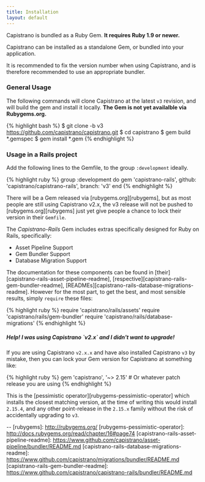 ```yaml
---
title: Installation
layout: default
---
```


Capistrano is bundled as a Ruby Gem. **It requires Ruby 1.9 or newer.**

Capistrano can be installed as a standalone Gem, or bundled into your
application.

<div class="alert">
It is recommended to fix the version number when using Capistrano, and is
therefore recommended to use an appropriate bundler.
</div>

### General Usage

The following commands will clone Capistrano at the latest `v3` revision, and
will build the gem and install it locally. **The Gem is not yet availalble via
Rubygems.org.**

{% highlight bash %}
$ git clone -b v3 https://github.com/capistrano/capistrano.git
$ cd capistrano
$ gem build *.gemspec
$ gem install *.gem
{% endhighlight %}

### Usage in a Rails project

Add the following lines to the Gemfile, to the group `:development` ideally.

{% highlight ruby %}
group :development do
  gem 'capistrano-rails', github: 'capistrano/capistrano-rails', branch: 'v3'
end
{% endhighlight %}

There will be a Gem released via [rubygems.org][rubygems], but as most people
are still using Capistrano v2.x, the v3 release will not be pushed to
[rubygems.org][rubygems] just yet give people a chance to lock their version
in their `Gemfile`.

The *Capistrano-Rails* Gem includes extras specifically designed for Ruby on
Rails, specifically:

 * Asset Pipeline Support
 * Gem Bundler Support
 * Database Migration Support

The documentation for these components can be found in
[their][capistrano-rails-asset-pipeline-readme],
[respective][capistrano-rails-gem-bundler-readme],
[READMEs][capistrano-rails-database-migrations-readme]. However for the most
part, to get the best, and most sensible results, simply `require` these
files:

{% highlight ruby %}
require 'capistrano/rails/assets'
require 'capistrano/rails/gem-bundler'
require 'capistrano/rails/database-migrations'
{% endhighlight %}

<div class="alert alert-info">
<h5>Help! I was using Capistrano `v2.x` and I didn't want to upgrade!</h5>

If you are using Capistrano `v2.x.x` and have also installed Capistrano `v3`
by mistake, then you can lock your Gem version for Capistrano at something
like:

{% highlight ruby %}
gem 'capistrano', '~> 2.15' # Or whatever patch release you are using
{% endhighlight %}

This is the [pessimistic operator][rubygems-pessimistic-operator] which
installs the closest matching version, at the time of writing this would
install `2.15.4`, and any other point-release in the `2.15.x` family without
the risk of accidentally upgrading to `v3`.
</div>

--
[rubygems]:                                    http://rubygems.org/
[rubygems-pessimistic-operator]:               http://docs.rubygems.org/read/chapter/16#page74
[capistrano-rails-asset-pipeline-readme]:      https://www.github.com/capistrano/asset-pipeline/bundler/README.md
[capistrano-rails-database-migrations-readme]: https://www.github.com/capistrano/migrations/bundler/README.md
[capistrano-rails-gem-bundler-readme]:         https://www.github.com/capistrano/capistrano-rails/bundler/README.md
